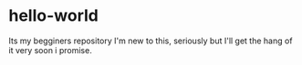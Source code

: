 # hello-world
Its my begginers repository
I'm new to this, seriously but I'll get the hang of it very soon i promise.
